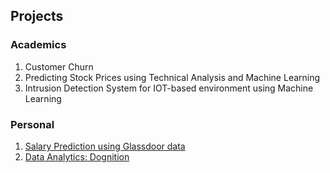 
## Projects

### Academics

1. Customer Churn
2. Predicting Stock Prices using Technical Analysis and Machine Learning
3. Intrusion Detection System for IOT-based environment using Machine Learning

### Personal

1. [Salary Prediction using Glassdoor data](https://github.com/addds03/Salary-Projection-Project)
2. [Data Analytics: Dognition](https://public.tableau.com/profile/aditya.gaikwad#!/vizhome/Recommendations_15929796871780/RecommendationtoDognition)



